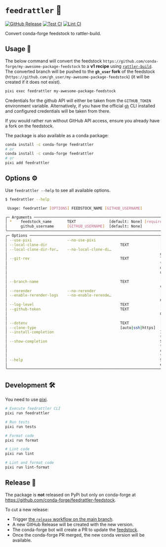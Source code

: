 # `feedrattler` 🐍

[release-badge]: https://img.shields.io/github/v/release/hadim/feedrattler?logo=github
[test-badge]: https://github.com/hadim/feedrattler/actions/workflows/test.yml/badge.svg?branch=main
[lint-badge]: https://github.com/hadim/feedrattler/actions/workflows/lint.yml/badge.svg?branch=main

[![GitHub Release][release-badge]](https://github.com/hadim/feedrattler/releases)
[![Test CI][test-badge]](https://github.com/hadim/feedrattler/actions/workflows/test.yml)
[![Lint CI][lint-badge]](https://github.com/hadim/feedrattler/actions/workflows/lint.yml)

Convert conda-forge feedstock to rattler-build.

## Usage 🚀

The below command will convert the feedstock `https://github.com/conda-forge/my-awesome-package-feedstock` to a **v1 recipe** using [`rattler-build`](https://rattler.build). The converted branch will be pushed to the **`gh_user` fork** of the feedstock (`https://github.com/gh_user/my-awesome-package-feedstock`) (it will be created if it does not exist).

```bash
pixi exec feedrattler my-awesome-package-feedstock
```

Credentials for the github API will either be taken from the `GITHUB_TOKEN` environment variable.
Alternatively, if you have the official [`gh`](https://cli.github.com/) CLI installed and configured credentials will be taken from there.

If you would rather run without GitHub API access, ensure you already have a fork on the feedstock.

The package is also available as a conda package:

```bash
conda install -c conda-forge feedrattler
# or
conda install -c conda-forge feedrattler
# or
pixi add feedrattler
```

## Options ⚙️

Use `feedrattler --help` to see all available options.

```bash
$ feedrattler --help

 Usage: feedrattler [OPTIONS] FEEDSTOCK_NAME [GITHUB_USERNAME]

╭─ Arguments ────────────────────────────────────────────────────────────────────────────────╮
│ *    feedstock_name       TEXT               [default: None] [required]                    │
│      github_username      [GITHUB_USERNAME]  [default: None]                               │
╰────────────────────────────────────────────────────────────────────────────────────────────╯
╭─ Options ──────────────────────────────────────────────────────────────────────────────────╮
│ --use-pixi                --no-use-pixi                             [default: use-pixi]    │
│ --local-clone-dir                                 TEXT              [default: None]        │
│ --local-clone-dir-for…    --no-local-clone-di…                      [default:              │
│                                                                     no-local-clone-dir-fo… │
│ --git-rev                                         TEXT              The git SHA to clone   │
│                                                                     the feedstock. The     │
│                                                                     default branch HEAD is │
│                                                                     used when None.        │
│                                                                     [default: None]        │
│ --branch-name                                     TEXT              [default:              │
│                                                                     convert_feedstock_to_… │
│ --rerender                --no-rerender                             [default: rerender]    │
│ --enable-rerender-logs    --no-enable-rerende…                      [default:              │
│                                                                     no-enable-rerender-lo… │
│ --log-level                                       TEXT              [default: INFO]        │
│ --github-token                                    TEXT              [env var:              │
│                                                                     GITHUB_TOKEN]          │
│                                                                     [default: None]        │
│ --dotenv                                          TEXT              [default: None]        │
│ --clone-type                                      [auto|ssh|https]  [default: auto]        │
│ --install-completion                                                Install completion for │
│                                                                     the current shell.     │
│ --show-completion                                                   Show completion for    │
│                                                                     the current shell, to  │
│                                                                     copy it or customize   │
│                                                                     the installation.      │
│ --help                                                              Show this message and  │
│                                                                     exit.                  │
╰────────────────────────────────────────────────────────────────────────────────────────────╯
```

## Development 🛠️

You need to use [pixi](https://pixi.sh).

```bash
# Execute feedrattler CLI
pixi run feedrattler

# Run tests
pixi run tests

# Format code
pixi run format

# Lint code
pixi run lint

# Lint and format code
pixi run lint-format
```

## Release 🚢

The package is **not** released on PyPi but only on conda-forge at <https://github.com/conda-forge/feedrattler-feedstock>.

To cut a new release:

- Trigger [the `release` workflow on the main branch](https://github.com/hadim/feedrattler/actions/workflows/release.yaml).
- A new GitHub Release will be created with the new version.
- The conda-forge bot will create a PR to update the [feedstock](https://github.com/conda-forge/feedrattler-feedstock).
- Once the conda-forge PR merged, the new conda version will be available.
